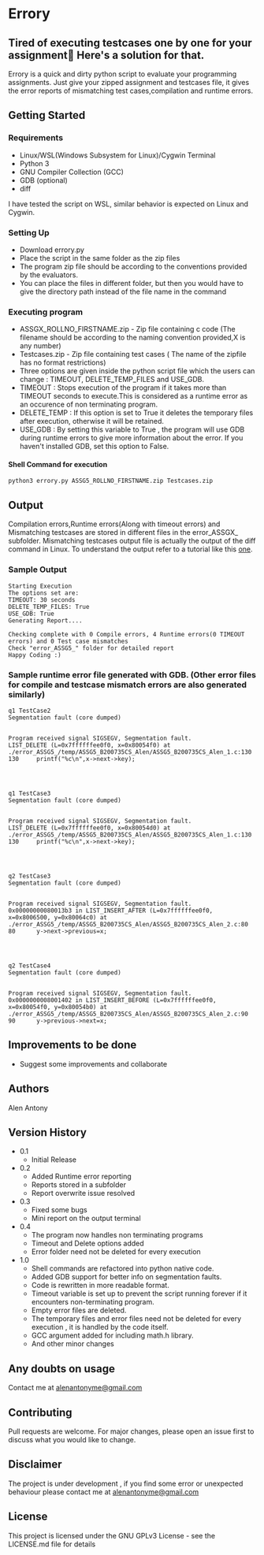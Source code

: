 # Errory
## Tired of executing testcases one by one for your assignment🤨 Here's a solution for that.
Errory is a quick and dirty python script to evaluate your  programming assignments. Just give your  zipped assignment and testcases file, it gives the error reports of mismatching test cases,compilation and runtime  errors.




## Getting Started

### Requirements

* Linux/WSL(Windows Subsystem for Linux)/Cygwin Terminal
* Python 3
* GNU Compiler Collection (GCC)
* GDB (optional)
* diff

I have tested the script on WSL, similar behavior is expected on Linux and Cygwin.
### Setting Up

* Download errory.py
* Place the script in the same folder as the zip files
* The program zip file should be according to the conventions provided by the evaluators.
* You can place the files in different folder, but then you would have to give the directory path instead of the file name in the command

### Executing program

* ASSGX_ROLLNO_FIRSTNAME.zip - Zip file containing c code (The filename should be according to the naming convention provided,X is any number)
* Testcases.zip - Zip file containing test cases ( The name of the zipfile has no format restrictions)
* Three options are given inside the python script file which the users can change : TIMEOUT, DELETE_TEMP_FILES and USE_GDB.
* TIMEOUT : Stops execution of the program if it takes more than TIMEOUT seconds to execute.This is considered as a runtime error as an occurence of non terminating program.
* DELETE_TEMP : If this option is set to True  it deletes the temporary files after execution, otherwise it will be  retained.
* USE_GDB : By setting this variable to True , the program will use GDB during runtime errors to give more information about the error. If you haven't installed GDB, set this option to False.

#### Shell Command for execution

```
python3 errory.py ASSG5_ROLLNO_FIRSTNAME.zip Testcases.zip
```

## Output

Compilation errors,Runtime errors(Along with timeout errors) and Mismatching testcases are stored in different files in the error_ASSGX_ subfolder. Mismatching testcases output file is actually the output of the diff command in Linux. To understand the output refer to a tutorial like this [one](https://www.geeksforgeeks.org/diff-command-linux-examples/).

### Sample Output
```
Starting Execution 
The options set are:   
TIMEOUT: 30 seconds    
DELETE_TEMP_FILES: True
USE_GDB: True
Generating Report....  

Checking complete with 0 Compile errors, 4 Runtime errors(0 TIMEOUT errors) and 0 Test case mismatches
Check "error_ASSG5_" folder for detailed report
Happy Coding :)
```

### Sample runtime error file generated with GDB. (Other error files for compile and testcase mismatch errors  are also generated similarly)

```
q1 TestCase2
Segmentation fault (core dumped)


Program received signal SIGSEGV, Segmentation fault.
LIST_DELETE (L=0x7ffffffee0f0, x=0x80054f0) at ./error_ASSG5_/temp/ASSG5_B200735CS_Alen/ASSG5_B200735CS_Alen_1.c:130
130	    printf("%c\n",x->next->key);




q1 TestCase3
Segmentation fault (core dumped)


Program received signal SIGSEGV, Segmentation fault.
LIST_DELETE (L=0x7ffffffee0f0, x=0x80054d0) at ./error_ASSG5_/temp/ASSG5_B200735CS_Alen/ASSG5_B200735CS_Alen_1.c:130
130	    printf("%c\n",x->next->key);




q2 TestCase3
Segmentation fault (core dumped)


Program received signal SIGSEGV, Segmentation fault.
0x00000000080013b3 in LIST_INSERT_AFTER (L=0x7ffffffee0f0, x=0x8006500, y=0x80064c0) at ./error_ASSG5_/temp/ASSG5_B200735CS_Alen/ASSG5_B200735CS_Alen_2.c:80
80	    y->next->previous=x;




q2 TestCase4
Segmentation fault (core dumped)


Program received signal SIGSEGV, Segmentation fault.
0x0000000008001402 in LIST_INSERT_BEFORE (L=0x7ffffffee0f0, x=0x80054f0, y=0x80054b0) at ./error_ASSG5_/temp/ASSG5_B200735CS_Alen/ASSG5_B200735CS_Alen_2.c:90
90	    y->previous->next=x;

```


## Improvements to be done
* Suggest some improvements and collaborate


## Authors


 Alen Antony  


## Version History


* 0.1
    * Initial Release
* 0.2
    * Added Runtime error reporting
    * Reports stored in a subfolder
    * Report overwrite issue resolved
* 0.3
    * Fixed some bugs
    * Mini report on the output terminal
* 0.4
    * The program now handles non terminating programs
    * Timeout and Delete options added
    * Error folder need not be deleted for every execution
* 1.0
    * Shell commands are refactored into python native code.
    * Added GDB support for better info on segmentation faults.
    * Code is rewritten in more readable format.
    * Timeout variable is set up to prevent the script running forever if it encounters non-terminating program.
    * Empty error files are deleted.
    * The temporary files and error files need not be deleted for every execution , it is handled by the code itself.
    * GCC argument added for including math.h library.
    * And other minor changes

## Any doubts on usage 
Contact me at alenantonyme@gmail.com


## Contributing
Pull requests are welcome. For major changes, please open an issue first to discuss what you would like to change.

## Disclaimer
The project is under development , if you find some error or unexpected behaviour please contact me at alenantonyme@gmail.com


## License

This project is licensed under the GNU GPLv3 License - see the LICENSE.md file for details
